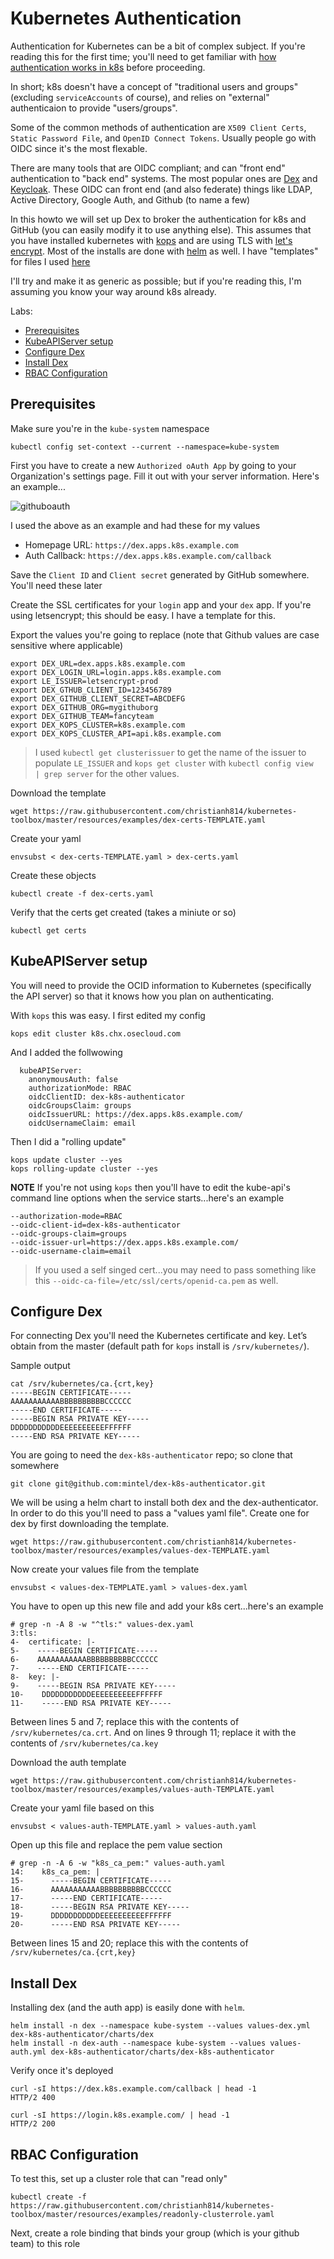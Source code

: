 # Kubernetes Authentication

Authentication for Kubernetes can be a bit of complex subject. If you're reading this for the first time; you'll need to get familiar with [how authentication works in k8s](https://kubernetes.io/docs/reference/access-authn-authz/authentication/#users-in-kubernetes) before proceeding.

In short; k8s doesn't have a concept of "traditional users and groups" (excluding `serviceAccounts` of course), and relies on "external" authenticaion to provide "users/groups".

Some of the common methods of authentication are `X509 Client Certs`, `Static Password File`, and `OpenID Connect Tokens`. Usually people go with OIDC since it's the most flexable. 

There are many tools that are OIDC compliant; and can "front end" authentication to "back end" systems. The most popular ones are [Dex](https://github.com/dexidp/dex#dex---a-federated-openid-connect-provider) and [Keycloak](https://github.com/keycloak/keycloak#keycloak). These OIDC can front end (and also federate) things like LDAP, Active Directory, Google Auth, and Github (to name a few)

In this howto we will set up Dex to broker the authentication for k8s and GitHub (you can easily modify it to use anything else). This assumes that you have installed kubernetes with [kops](k8s-kops.md#kubernetes-with-kops) and are using TLS with [let's encrypt](k8s-ingress-helm.md#tls). Most of the installs are done with [helm](../../README.md#helm) as well. I have "templates" for files I used [here](../examples)

I'll try and make it as generic as possible; but if you're reading this, I'm assuming you know your way around k8s already.


Labs:

* [Prerequisites](#prerequisites)
* [KubeAPIServer setup](#kubeapiserver-setup)
* [Configure Dex](#configure-dex)
* [Install Dex](#install-dex)
* [RBAC Configuration](#rbac-configuration)

## Prerequisites

Make sure you're in the `kube-system` namespace

```
kubectl config set-context --current --namespace=kube-system
```

First you have to create a new `Authorized oAuth App`  by going to your Organization's settings page. Fill it out with your server information. Here's an example...

![githuboauth](https://cdn-images-1.medium.com/max/800/1*4KAGf71GTJzEt_RExdPo4Q.png)

I used the above as an example and had these for my values

* Homepage URL: `https://dex.apps.k8s.example.com`
* Auth Callback: `https://dex.apps.k8s.example.com/callback`

Save the `Client ID` and `Client secret` generated by GitHub somewhere. You'll need these later

Create the SSL certificates for your `login` app and your `dex` app. If you're using letsencrypt; this should be easy. I have a template for this.

Export the values you're going to replace (note that Github values are case sensitive where applicable)

```
export DEX_URL=dex.apps.k8s.example.com
export DEX_LOGIN_URL=login.apps.k8s.example.com
export LE_ISSUER=letsencrypt-prod
export DEX_GTHUB_CLIENT_ID=123456789
export DEX_GITHUB_CLIENT_SECRET=ABCDEFG
export DEX_GITHUB_ORG=mygithuborg
export DEX_GITHUB_TEAM=fancyteam
export DEX_KOPS_CLUSTER=k8s.example.com
export DEX_KOPS_CLUSTER_API=api.k8s.example.com
```
> I used `kubectl get clusterissuer` to get the name of the issuer to populate `LE_ISSUER`  and `kops get cluster` with `kubectl config view  | grep server` for the other values. 

Download  the template

```
wget https://raw.githubusercontent.com/christianh814/kubernetes-toolbox/master/resources/examples/dex-certs-TEMPLATE.yaml
```

Create your yaml

```
envsubst < dex-certs-TEMPLATE.yaml > dex-certs.yaml
```

Create these objects

```
kubectl create -f dex-certs.yaml
```

Verify that the certs get created (takes a miniute or so)

```
kubectl get certs
```

## KubeAPIServer setup

You will need to provide the OCID information to Kubernetes (specifically the API server) so that it knows how you plan on authenticating.

With `kops` this was easy. I first edited my config

```
kops edit cluster k8s.chx.osecloud.com
```

And I added the follwowing

```
  kubeAPIServer:
    anonymousAuth: false
    authorizationMode: RBAC
    oidcClientID: dex-k8s-authenticator
    oidcGroupsClaim: groups
    oidcIssuerURL: https://dex.apps.k8s.example.com/
    oidcUsernameClaim: email
```

Then I did a "rolling update"

```
kops update cluster --yes
kops rolling-update cluster --yes
```

**NOTE** If you're not using `kops` then you'll have to edit the kube-api's command line options when the service starts...here's an example

```
--authorization-mode=RBAC
--oidc-client-id=dex-k8s-authenticator
--oidc-groups-claim=groups
--oidc-issuer-url=https://dex.apps.k8s.example.com/
--oidc-username-claim=email
```
> If you used a self singed cert...you may need to pass something like this `--oidc-ca-file=/etc/ssl/certs/openid-ca.pem` as well.

## Configure Dex

For connecting Dex you'll need the Kubernetes certificate and key. Let’s obtain from the master (default path for `kops` install is `/srv/kubernetes/`).

Sample output

```
cat /srv/kubernetes/ca.{crt,key}
-----BEGIN CERTIFICATE-----
AAAAAAAAAAABBBBBBBBBBCCCCCC
-----END CERTIFICATE-----
-----BEGIN RSA PRIVATE KEY-----
DDDDDDDDDDDEEEEEEEEEEFFFFFF
-----END RSA PRIVATE KEY-----
```

You are going to need the `dex-k8s-authenticator` repo; so clone that somewhere

```
git clone git@github.com:mintel/dex-k8s-authenticator.git
```

We will be using a helm chart to install both dex and the dex-authenticator. In order to do this you'll need to pass a "values yaml file". Create one for dex by first downloading the template.

```
wget https://raw.githubusercontent.com/christianh814/kubernetes-toolbox/master/resources/examples/values-dex-TEMPLATE.yaml
```

Now create your values file from the template

```
envsubst < values-dex-TEMPLATE.yaml > values-dex.yaml
```

You have to open up this new file and add your k8s cert...here's an example

```
# grep -n -A 8 -w "^tls:" values-dex.yaml
3:tls:
4-  certificate: |-
5-    -----BEGIN CERTIFICATE-----
6-    AAAAAAAAAAABBBBBBBBBBCCCCCC
7-    -----END CERTIFICATE-----
8-  key: |-
9-    -----BEGIN RSA PRIVATE KEY-----
10-    DDDDDDDDDDDEEEEEEEEEEFFFFFF
11-    -----END RSA PRIVATE KEY-----

```

Between lines 5 and 7; replace this with the contents of `/srv/kubernetes/ca.crt`. And on lines 9 through 11; replace it with the contents of `/srv/kubernetes/ca.key`


Download the auth template

```
wget https://raw.githubusercontent.com/christianh814/kubernetes-toolbox/master/resources/examples/values-auth-TEMPLATE.yaml
```

Create your yaml file based on this

```
envsubst < values-auth-TEMPLATE.yaml > values-auth.yaml
```

Open up this file and replace the pem value section

```
# grep -n -A 6 -w "k8s_ca_pem:" values-auth.yaml
14:    k8s_ca_pem: |
15-      -----BEGIN CERTIFICATE-----
16-      AAAAAAAAAAABBBBBBBBBBCCCCCC
17-      -----END CERTIFICATE-----
18-      -----BEGIN RSA PRIVATE KEY-----
19-      DDDDDDDDDDDEEEEEEEEEEFFFFFF
20-      -----END RSA PRIVATE KEY-----
```

Between lines 15 and 20; replace this with the contents of `/srv/kubernetes/ca.{crt,key}`

## Install Dex

Installing dex (and the auth app) is easily done with `helm`. 


```
helm install -n dex --namespace kube-system --values values-dex.yml dex-k8s-authenticator/charts/dex
helm install -n dex-auth --namespace kube-system --values values-auth.yml dex-k8s-authenticator/charts/dex-k8s-authenticator
```

Verify once it's deployed

```
curl -sI https://dex.k8s.example.com/callback | head -1
HTTP/2 400

curl -sI https://login.k8s.example.com/ | head -1
HTTP/2 200
```

## RBAC Configuration

To test this, set up a cluster role that can "read only"

```
kubectl create -f https://raw.githubusercontent.com/christianh814/kubernetes-toolbox/master/resources/examples/readonly-clusterrole.yaml
```

Next, create a role binding that binds your group (which is your github team) to this role
